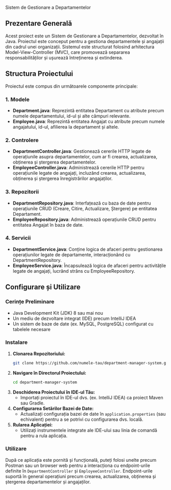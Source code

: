 Sistem de Gestionare a Departamentelor

## Prezentare Generală

Acest proiect este un Sistem de Gestionare a Departamentelor, dezvoltat în Java. Proiectul este conceput pentru a gestiona departamentele și angajații din cadrul unei organizații. Sistemul este structurat folosind arhitectura Model-View-Controller (MVC), care promovează separarea responsabilităților și ușurează întreținerea și extinderea.

## Structura Proiectului

Proiectul este compus din următoarele componente principale:

### 1. Modele
- **Department.java**: Reprezintă entitatea Departament cu atribute precum numele departamentului, id-ul și alte câmpuri relevante.
- **Employee.java**: Reprezintă entitatea Angajat cu atribute precum numele angajatului, id-ul, afilierea la departament și altele.

### 2. Controlere
- **DepartmentController.java**: Gestionează cererile HTTP legate de operațiunile asupra departamentelor, cum ar fi crearea, actualizarea, obținerea și ștergerea departamentelor.
- **EmployeeController.java**: Administrează cererile HTTP pentru operațiunile legate de angajați, incluzând crearea, actualizarea, obținerea și ștergerea înregistrărilor angajaților.

### 3. Repozitorii
- **DepartmentRepository.java**: Interfațează cu baza de date pentru operațiunile CRUD (Creare, Citire, Actualizare, Ștergere) pe entitatea Departament.
- **EmployeeRepository.java**: Administrează operațiunile CRUD pentru entitatea Angajat în baza de date.

### 4. Servicii
- **DepartmentService.java**: Conține logica de afaceri pentru gestionarea operațiunilor legate de departamente, interacționând cu DepartmentRepository.
- **EmployeeService.java**: Încapsulează logica de afaceri pentru activitățile legate de angajați, lucrând strâns cu EmployeeRepository.

## Configurare și Utilizare

### Cerințe Preliminare
- Java Development Kit (JDK) 8 sau mai nou
- Un mediu de dezvoltare integrat (IDE) precum IntelliJ IDEA
- Un sistem de baze de date (ex. MySQL, PostgreSQL) configurat cu tabelele necesare

### Instalare

1. **Clonarea Repozitoriului:**
   ```bash
   git clone https://github.com/numele-tau/department-manager-system.git
   ```
2. **Navigare în Directorul Proiectului:**
   ```bash
   cd department-manager-system
   ```
3. **Deschiderea Proiectului în IDE-ul Tău:**
   - Importați proiectul în IDE-ul dvs. (ex. IntelliJ IDEA) ca proiect Maven sau Gradle.
4. **Configurarea Setărilor Bazei de Date:**
   - Actualizați configurația bazei de date în `application.properties` (sau echivalent) pentru a se potrivi cu configurarea dvs. locală.
5. **Rularea Aplicației:**
   - Utilizați instrumentele integrate ale IDE-ului sau linia de comandă pentru a rula aplicația.

### Utilizare

După ce aplicația este pornită și funcțională, puteți folosi unelte precum Postman sau un browser web pentru a interacționa cu endpoint-urile definite în `DepartmentController` și `EmployeeController`. Endpoint-urile suportă în general operațiuni precum crearea, actualizarea, obținerea și ștergerea departamentelor și angajaților.

